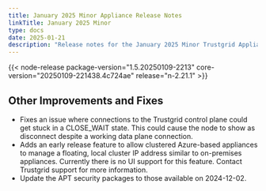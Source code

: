 ```yaml
---
title: January 2025 Minor Appliance Release Notes
linkTitle: January 2025 Minor
type: docs
date: 2025-01-21
description: "Release notes for the January 2025 Minor Trustgrid Appliance release"
---
```

{{< node-release package-version="1.5.20250109-2213" core-version="20250109-221438.4c724ae" release="n-2.21.1" >}}
## Other Improvements and Fixes
- Fixes an issue where connections to the Trustgrid control plane could get stuck in a CLOSE_WAIT state. This could cause the node to show as disconnect despite a working data plane connection. 
- Adds an early release feature to allow clustered Azure-based appliances to manage a floating, local cluster IP address similar to on-premises appliances. Currently there is no UI support for this feature.  Contact Trustgrid support for more information.
- Update the APT security packages to those available on 2024-12-02.